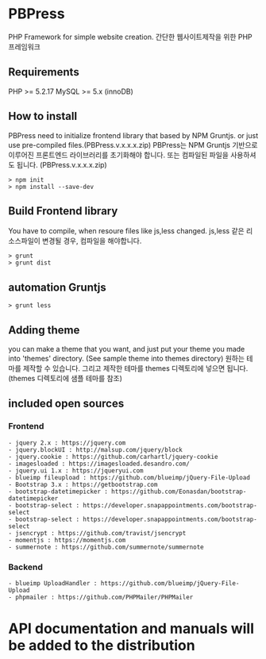 # PBPress
PHP Framework for simple website creation.
간단한 웹사이트제작을 위한 PHP 프레임워크

## Requirements
PHP >= 5.2.17
MySQL >= 5.x (innoDB)

## How to install
PBPress need to initialize frontend library that based by NPM Gruntjs. or just use pre-compiled files.(PBPress.v.x.x.x.zip)
PBPress는 NPM Gruntjs 기반으로 이루어진 프론트엔드 라이브러리를 초기화해야 합니다. 또는 컴파일된 파일을 사용하셔도 됩니다. (PBPress.v.x.x.x.zip)
    
    > npm init
    > npm install --save-dev
    
## Build Frontend library
You have to compile, when resoure files like js,less changed.
js,less 같은 리소스파일이 변경될 경우, 컴파일을 해야합니다.

    > grunt
    > grunt dist

## automation Gruntjs

    > grunt less
    
## Adding theme
you can make a theme that you want, and just put your theme you made into 'themes' directory. (See sample theme into themes directory)
원하는 테마를 제작할 수 있습니다. 그리고 제작한 테마를 themes 디렉토리에 넣으면 됩니다.(themes 디렉토리에 샘플 테마를 참조)


## included open sources
### Frontend 
	- jquery 2.x : https://jquery.com
	- jquery.blockUI : http://malsup.com/jquery/block
	- jquery.cookie : https://github.com/carhartl/jquery-cookie
	- imagesloaded : https://imagesloaded.desandro.com/
	- jquery.ui 1.x : https://jqueryui.com
	- blueimp fileupload : https://github.com/blueimp/jQuery-File-Upload
	- Bootstrap 3.x : https://getbootstrap.com 
	- bootstrap-datetimepicker : https://github.com/Eonasdan/bootstrap-datetimepicker
	- bootstrap-select : https://developer.snapappointments.com/bootstrap-select
	- bootstrap-select : https://developer.snapappointments.com/bootstrap-select
	- jsencrypt : https://github.com/travist/jsencrypt
	- momentjs : https://momentjs.com
	- summernote : https://github.com/summernote/summernote

### Backend
	- blueimp UploadHandler : https://github.com/blueimp/jQuery-File-Upload
	- phpmailer : https://github.com/PHPMailer/PHPMailer



# API documentation and manuals will be added to the distribution
